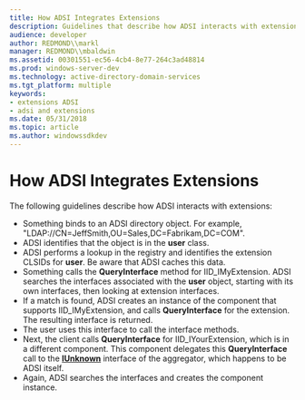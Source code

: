 ```yaml
---
title: How ADSI Integrates Extensions
description: Guidelines that describe how ADSI interacts with extensions.
audience: developer
author: REDMOND\\markl
manager: REDMOND\\mbaldwin
ms.assetid: 00301551-ec56-4cb4-8e77-264c3ad48814
ms.prod: windows-server-dev
ms.technology: active-directory-domain-services
ms.tgt_platform: multiple
keywords:
- extensions ADSI
- adsi and extensions
ms.date: 05/31/2018
ms.topic: article
ms.author: windowssdkdev
---
```


# How ADSI Integrates Extensions

The following guidelines describe how ADSI interacts with extensions:

-   Something binds to an ADSI directory object. For example, "LDAP://CN=JeffSmith,OU=Sales,DC=Fabrikam,DC=COM".
-   ADSI identifies that the object is in the **user** class.
-   ADSI performs a lookup in the registry and identifies the extension CLSIDs for **user**. Be aware that ADSI caches this data.
-   Something calls the **QueryInterface** method for IID\_IMyExtension. ADSI searches the interfaces associated with the **user** object, starting with its own interfaces, then looking at extension interfaces.
-   If a match is found, ADSI creates an instance of the component that supports IID\_IMyExtension, and calls **QueryInterface** for the extension. The resulting interface is returned.
-   The user uses this interface to call the interface methods.
-   Next, the client calls **QueryInterface** for IID\_IYourExtension, which is in a different component. This component delegates this **QueryInterface** call to the [**IUnknown**](_com_iunknown) interface of the aggregator, which happens to be ADSI itself.
-   Again, ADSI searches the interfaces and creates the component instance.

 

 




